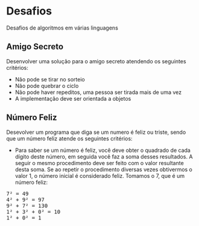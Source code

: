 # Desafios
Desafios de algoritmos em várias linguagens

## Amigo Secreto
Desenvolver uma solução para o amigo secreto atendendo os seguintes critérios:

* Não pode se tirar no sorteio
* Não pode quebrar o ciclo
* Não pode haver repeditos, uma pessoa ser tirada mais de uma vez
* A implementação deve ser orientada a objetos

## Número Feliz
Desevolver um programa que diga se um numero é feliz ou triste, sendo que um número feliz atende os seguintes critérios:

* Para saber se um número é feliz, você deve obter o quadrado de cada dígito deste número, em seguida você faz a soma desses resultados. A seguir o mesmo procedimento deve ser feito com o valor resultante desta soma. Se ao repetir o procedimento diversas vezes obtivermos o valor 1, o número inicial é considerado feliz.
Tomamos o 7, que é um número feliz:
<pre>
7² = 49
4² + 9² = 97
9² + 7² = 130
1² + 3² + 0² = 10
1² + 0² = 1
</pre>
